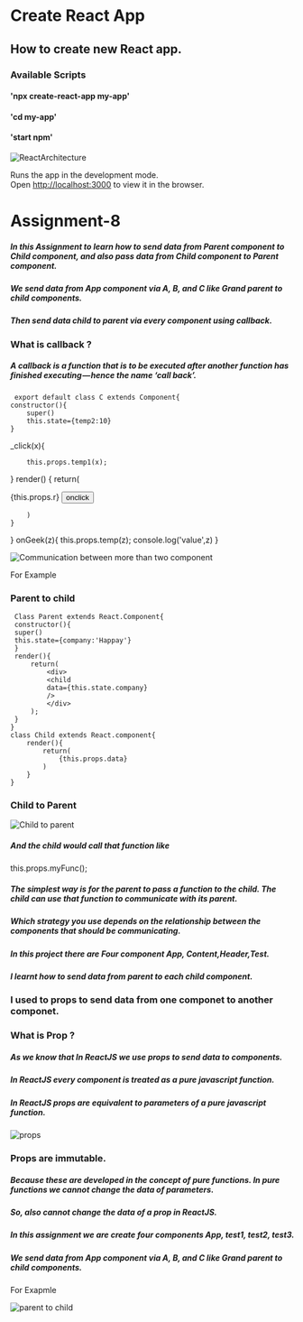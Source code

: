 # Create React App

## How to create new React app.

### Available Scripts

####  'npx create-react-app my-app'
####  'cd my-app'
####  'start npm'

![ReactArchitecture](https://daveceddia.com/images/cra-1.0-initial-folder.png)

Runs the app in the development mode.<br>
Open [http://localhost:3000](http://localhost:3000) to view it in the browser.


# Assignment-8



##### In this Assignment to learn how to send data from Parent  component to Child component, and also pass data from Child component to Parent component.


##### We send data from App component via A, B, and C like Grand parent to child components.


##### Then send data child to parent via every component using callback.




### What is callback ?


##### A callback is a function that is to be executed after another function has finished executing — hence the name ‘call back’.



     export default class C extends Component{
    constructor(){
        super()
        this.state={temp2:10}
    }
   _click(x){

        this.props.temp1(x);

   }
    render() {
        return(
            <div>
                {this.props.r}
                <button onClick={this._click.bind(this,this.state.temp2)}>onclick</button>
            </div>

        )
    }
}
        onGeek(z){
        this.props.temp(z);
        console.log('value',z)
    }

![Communication between more than two component](https://pbs.twimg.com/media/Cfi8BcWUIAAuujo.jpg)


For Example

### Parent to child 

     Class Parent extends React.Component{
     constructor(){
     super()
     this.state={company:'Happay'}
     }
     render(){
         return(
             <div>
             <child
             data={this.state.company}
             />
             </div>
         );
     }
    }
    class Child extends React.component{
        render(){
            return(
                {this.props.data}
            )
        }
    }


### Child to Parent

   ![Child to parent](https://www.javascriptstuff.com/static/child-to-parent-a34180d7d83bb61f4f1fab6eecc620a6-8aa1a.png)

  <MyChild myFunc={this.handleChildFunc} />

##### And the child would call that function like

this.props.myFunc();


##### The simplest way is for the parent to pass a function to the child. The child can use that function to communicate with its parent.

##### Which strategy you use depends on the relationship between the components that should be communicating.

##### In this project there are Four component App, Content,Header,Test.

##### I learnt how to send data from parent to each child component.

### I used to props to send data from one componet to another componet.


### What is Prop ?

##### As we know that In ReactJS we use props to send data to components.

##### In ReactJS every component is treated as a pure javascript function.

##### In ReactJS props are equivalent to parameters of a pure javascript function.

![props](https://i.stack.imgur.com/SO5aF.png)


### Props are immutable.

##### Because these are developed in the concept of pure functions. In pure functions we cannot change the data of parameters.

##### So, also cannot change the data of a prop in ReactJS.


##### In this assignment we are create four components App, test1, test2, test3.

##### We send data from App component via A, B, and C like Grand parent to child components.

For Exapmle

![parent to child](http://www.nikpro.com.au/wp-content/uploads/2018/11/passdata.png)

